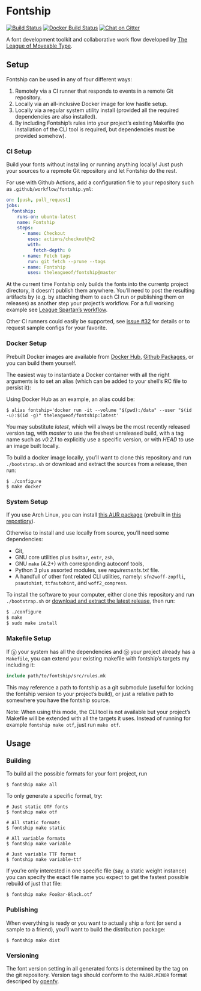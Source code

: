 # Fontship

[![Build Status](https://img.shields.io/github/workflow/status/theleagueof/fontship/Build?label=Build&logo=Github)](https://github.com/theleagueof/fontship/actions?workflow=Build)
[![Docker Build Status](https://img.shields.io/docker/cloud/build/theleagueof/fontship?label=Docker%20Build&logo=Docker)](https://hub.docker.com/repository/docker/theleagueof/fontship/builds)
[![Chat on Gitter](https://img.shields.io/gitter/room/theleagueof/tooling?color=blue&label=Chat&logo=Gitter)](https://gitter.im/theleagueof/tooling?utm_source=badge&utm_medium=badge&utm_campaign=pr-badge&utm_content=badge)

A font development toolkit and collaborative work flow developed by [The
League of Moveable Type](https://www.theleagueofmoveabletype.com/).

## Setup

Fontship can be used in any of four different ways:

1. Remotely via a CI runner that responds to events in a remote Git repository.
2. Locally via an all-inclusive Docker image for low hastle setup.
3. Locally via a regular system utility install (provided all the required dependencies are also installed).
4. By including Fontship’s rules into your project’s existing Makefile (no installation of the CLI tool is required, but dependencies must be provided somehow).

### CI Setup

Build your fonts without installing or running anything locally! Just push your sources to a repmote Git repository and let Fontship do the rest.

For use with Github Actions, add a configuration file to your repository such as `.github/workflow/fontship.yml`:

```yaml
on: [push, pull_request]
jobs:
  fontship:
    runs-on: ubuntu-latest
    name: Fontship
    steps:
      - name: Checkout
        uses: actions/checkout@v2
        with:
          fetch-depth: 0
      - name: Fetch tags
        run: git fetch --prune --tags
      - name: Fontship
        uses: theleagueof/fontship@master
```

At the current time Fontship only builds the fonts into the currentp project directory, it doesn’t publish them anywhere. You’ll need to post the resulting artifacts by (e.g. by attaching them to each CI run or publishing them on releases) as another step your project’s workflow. For a full working example see [League Spartan’s workflow](https://github.com/theleagueof/league-spartan/blob/master/.github/workflow/fontship.yml).

Other CI runners could easily be supported, see [issue #32](https://github.com/theleagueof/fontship/issues/32) for details or to request sample configs for your favorite.

### Docker Setup

Prebuilt Docker images are available from [Docker Hub](https://hub.docker.com/repository/docker/theleagueof/fontship), [Github Packages](https://github.com/theleagueof/fontship/packages), or you can build them yourself.

The easiest way to instantiate a Docker container with all the right arguments is to set an alias (which can be added to your shell’s RC file to persist it):

Using Docker Hub as an example, an alias could be:

```console
$ alias fontship='docker run -it --volume "$(pwd):/data" --user "$(id -u):$(id -g)" theleagueof/fontship:latest'
```

You may substitute *latest*, which will always be the most recently released version tag, with *master* to use the freshest unreleased build, with a tag name such as *v0.2.1* to explicitly use a specific version, or with *HEAD* to use an image built locally.

To build a docker image locally, you’ll want to clone this repository and run `./bootstrap.sh` or download and extract the sources from a release, then run:

```console
$ ./configure
$ make docker
```

### System Setup

If you use Arch Linux, you can install [this AUR package](https://aur.archlinux.org/packages/fontship) (prebuilt in [this repostiory](https://wiki.archlinux.org/index.php/Unofficial_user_repositories#alerque)).

Otherwise to install and use locally from source, you’ll need some dependencies:

* Git,
* GNU core utilities plus `bsdtar`, `entr`, `zsh`,
* GNU `make` (4.2+) with corresponding autoconf tools,
* Python 3 plus assorted modules, see *requirements.txt* file.
* A handfull of other font related CLI utilities, namely: `sfn2woff-zopfli`, `psautohint`, `ttfautohint`, and `woff2_compress`.

To install the software to your computer, either clone this repository and run `./bootstrap.sh` or [download and extract the latest release](https://github.com/theleagueof/fontship/releases), then run:

```sh
$ ./configure
$ make
$ sudo make install
```

### Makefile Setup

If ⓐ your system has all the dependencies and ⓑ your project already has a `Makefile`, you can extend your existing makefile with fontship’s targets my including it:

```makefile
include path/to/fontship/src/rules.mk
```

This may reference a path to fontship as a git submodule (useful for locking the fontship version to your project’s build), or just a relative path to somewhere you have the fontship source.

Note: When using this mode, the CLI tool is not available but your project’s Makefile will be extended with all the targets it uses. Instead of running for example `fontship make otf`, just run `make otf`.

## Usage

### Building

To build all the possible formats for your font project, run

```console
$ fontship make all
```

To only generate a specific format, try:

```console
# Just static OTF fonts
$ fontship make otf

# All static formats
$ fontship make static

# All variable formats
$ fontship make variable

# Just variable TTF format
$ fontship make variable-ttf
```

If you’re only interested in one specific file (say, a static weight instance) you can specify the exact file name you expect to get the fastest possible rebuild of just that file:

```console
$ fontship make FooBar-Black.otf
```

### Publishing

When everything is ready or you want to actually ship a font (or send a sample to a friend), you’ll want to build the distribution package:

```console
$ fontship make dist
```

### Versioning

The font version setting in all generated fonts is determined by the tag on the git repository. Version tags should conform to the `MAJOR.MINOR` format descriped by [openfv](https://github.com/openfv/openfv#3-version-number-semantics).

